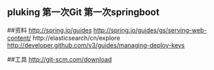 ## pluking  第一次Git 第一次springboot

##资料
http://spring.io/guides
http://spring.io/guides/gs/serving-web-content/
http://elasticsearch/cn/explore
http://developer.github.com/v3/guides/managing-deploy-keys

##工具
http://git-scm.com/download

